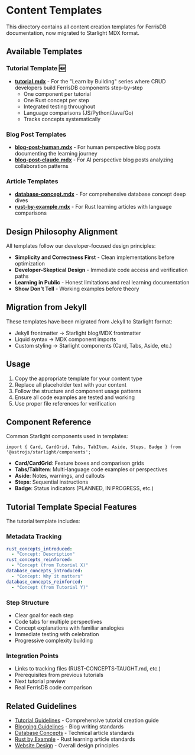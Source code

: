 # Content Templates

This directory contains all content creation templates for FerrisDB documentation, now migrated to Starlight MDX format.

## Available Templates

### Tutorial Template 🆕

- **[tutorial.mdx](tutorial.mdx)** - For the "Learn by Building" series where CRUD developers build FerrisDB components step-by-step
  - One component per tutorial
  - One Rust concept per step
  - Integrated testing throughout
  - Language comparisons (JS/Python/Java/Go)
  - Tracks concepts systematically

### Blog Post Templates

- **[blog-post-human.mdx](blog-post-human.mdx)** - For human perspective blog posts documenting the learning journey
- **[blog-post-claude.mdx](blog-post-claude.mdx)** - For AI perspective blog posts analyzing collaboration patterns

### Article Templates

- **[database-concept.mdx](database-concept.mdx)** - For comprehensive database concept deep dives
- **[rust-by-example.mdx](rust-by-example.mdx)** - For Rust learning articles with language comparisons

## Design Philosophy Alignment

All templates follow our developer-focused design principles:

- **Simplicity and Correctness First** - Clean implementations before optimization
- **Developer-Skeptical Design** - Immediate code access and verification paths
- **Learning in Public** - Honest limitations and real learning documentation
- **Show Don't Tell** - Working examples before theory

## Migration from Jekyll

These templates have been migrated from Jekyll to Starlight format:
- Jekyll frontmatter → Starlight blog/MDX frontmatter
- Liquid syntax → MDX component imports
- Custom styling → Starlight components (Card, Tabs, Aside, etc.)

## Usage

1. Copy the appropriate template for your content type
2. Replace all placeholder text with your content
3. Follow the structure and component usage patterns
4. Ensure all code examples are tested and working
5. Use proper file references for verification

## Component Reference

Common Starlight components used in templates:

```mdx
import { Card, CardGrid, Tabs, TabItem, Aside, Steps, Badge } from '@astrojs/starlight/components';
```

- **Card/CardGrid**: Feature boxes and comparison grids
- **Tabs/TabItem**: Multi-language code examples or perspectives
- **Aside**: Notes, warnings, and callouts
- **Steps**: Sequential instructions
- **Badge**: Status indicators (PLANNED, IN PROGRESS, etc.)

## Tutorial Template Special Features

The tutorial template includes:

### Metadata Tracking
```yaml
rust_concepts_introduced:
  - "Concept: Description"
rust_concepts_reinforced:
  - "Concept (from Tutorial X)"
database_concepts_introduced:
  - "Concept: Why it matters"
database_concepts_reinforced:
  - "Concept (from Tutorial Y)"
```

### Step Structure
- Clear goal for each step
- Code tabs for multiple perspectives
- Concept explanations with familiar analogies  
- Immediate testing with celebration
- Progressive complexity building

### Integration Points
- Links to tracking files (RUST-CONCEPTS-TAUGHT.md, etc.)
- Prerequisites from previous tutorials
- Next tutorial preview
- Real FerrisDB code comparison

## Related Guidelines

- [Tutorial Guidelines](../tutorials.md) - Comprehensive tutorial creation guide
- [Blogging Guidelines](../blogging.md) - Blog writing standards
- [Database Concepts](../database-concepts-articles.md) - Technical article standards
- [Rust by Example](../rust-by-example.md) - Rust learning article standards
- [Website Design](../website-design-starlight.md) - Overall design principles